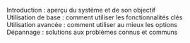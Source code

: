 
Introduction : aperçu du système et de son objectif  
Utilisation de base : comment utiliser les fonctionnalités clés  
Utilisation avancée : comment utiliser au mieux les options  
Dépannage : solutions aux problèmes connus et communs  

